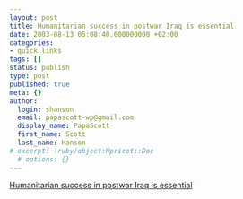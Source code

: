 ```yaml
---
layout: post
title: Humanitarian success in postwar Iraq is essential
date: 2003-08-13 05:08:40.000000000 +02:00
categories:
- quick links
tags: []
status: publish
type: post
published: true
meta: {}
author:
  login: shanson
  email: papascott-wp@gmail.com
  display_name: PapaScott
  first_name: Scott
  last_name: Hanson
# excerpt: !ruby/object:Hpricot::Doc
  # options: {}
---
```

<p><a title="For GWB's re-election as much as anything else" href="http://www.calpundit.com/archives/001896.html">Humanitarian success in postwar Iraq is essential</a></p>
